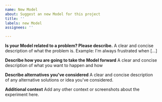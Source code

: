 ```yaml
---
name: New Model
about: Suggest an new Model for this project
title: ''
labels: new Model
assignees: ''

---
```


**Is your Model related to a problem? Please describe.**
A clear and concise description of what the problem is. Example: I'm always frustrated when [...]

**Describe how you are going to take the Model forward**
A clear and concise description of what you want to happen and how

**Describe alternatives you've considered**
A clear and concise description of any alternative solutions or idea you've considered.

**Additional context**
Add any other context or screenshots about the experiment here.